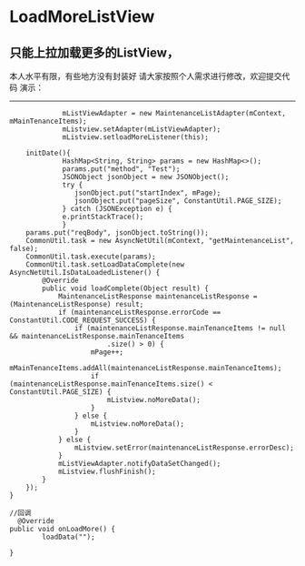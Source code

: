 # LoadMoreListView
只能上拉加载更多的ListView，
-----------------------------------------------
本人水平有限，有些地方没有封装好 请大家按照个人需求进行修改，欢迎提交代码
演示：
<hr/>


                 mListViewAdapter = new MaintenanceListAdapter(mContext, mMainTenanceItems);
                 mListview.setAdapter(mListViewAdapter);
                 mListview.setloadMoreListener(this);
        
        initDate(){
                 HashMap<String, String> params = new HashMap<>();
                 params.put("method", "Test");
                 JSONObject jsonObject = new JSONObject();
                 try {
                    jsonObject.put("startIndex", mPage);
                    jsonObject.put("pageSize", ConstantUtil.PAGE_SIZE);
                 } catch (JSONException e) {
                 e.printStackTrace();
                 }
        params.put("reqBody", jsonObject.toString());
        CommonUtil.task = new AsyncNetUtil(mContext, "getMaintenanceList", false);
        CommonUtil.task.execute(params);
        CommonUtil.task.setLoadDataComplete(new AsyncNetUtil.IsDataLoadedListener() {
            @Override
            public void loadComplete(Object result) {
                MaintenanceListResponse maintenanceListResponse = (MaintenanceListResponse) result;
                if (maintenanceListResponse.errorCode == ConstantUtil.CODE_REQUEST_SUCCESS) {
                    if (maintenanceListResponse.mainTenanceItems != null && maintenanceListResponse.mainTenanceItems
                            .size() > 0) {
                        mPage++;
                        mMainTenanceItems.addAll(maintenanceListResponse.mainTenanceItems);
                        if (maintenanceListResponse.mainTenanceItems.size() < ConstantUtil.PAGE_SIZE) {
                            mListview.noMoreData();
                        }
                    } else {
                        mListview.noMoreData();
                    }
                } else {
                    mListview.setError(maintenanceListResponse.errorDesc);
                }
                mListViewAdapter.notifyDataSetChanged();
                mListview.flushFinish();
            }
        });
    }

    //回调
      @Override
    public void onLoadMore() {
            loadData("");
        
    }
